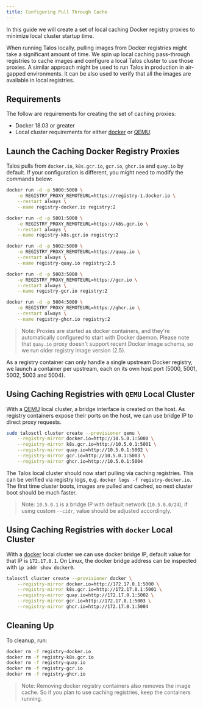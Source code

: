 ```yaml
---
title: Configuring Pull Through Cache
---
```


In this guide we will create a set of local caching Docker registry proxies to minimize local cluster startup time.

When running Talos locally, pulling images from Docker registries might take a significant amount of time.
We spin up local caching pass-through registries to cache images and configure a local Talos cluster to use those proxies.
A similar approach might be used to run Talos in production in air-gapped environments.
It can be also used to verify that all the images are available in local registries.

## Requirements

The follow are requirements for creating the set of caching proxies:

- Docker 18.03 or greater
- Local cluster requirements for either [docker](docker) or [QEMU](qemu).

## Launch the Caching Docker Registry Proxies

Talos pulls from `docker.io`, `k8s.gcr.io`, `gcr.io`, `ghcr.io` and `quay.io` by default.
If your configuration is different, you might need to modify the commands below:

```bash
docker run -d -p 5000:5000 \
    -e REGISTRY_PROXY_REMOTEURL=https://registry-1.docker.io \
    --restart always \
    --name registry-docker.io registry:2

docker run -d -p 5001:5000 \
    -e REGISTRY_PROXY_REMOTEURL=https://k8s.gcr.io \
    --restart always \
    --name registry-k8s.gcr.io registry:2

docker run -d -p 5002:5000 \
    -e REGISTRY_PROXY_REMOTEURL=https://quay.io \
    --restart always \
    --name registry-quay.io registry:2.5

docker run -d -p 5003:5000 \
    -e REGISTRY_PROXY_REMOTEURL=https://gcr.io \
    --restart always \
    --name registry-gcr.io registry:2

docker run -d -p 5004:5000 \
    -e REGISTRY_PROXY_REMOTEURL=https://ghcr.io \
    --restart always \
    --name registry-ghcr.io registry:2
```

> Note: Proxies are started as docker containers, and they're automatically configured to start with Docker daemon.
> Please note that `quay.io` proxy doesn't support recent Docker image schema, so we run older registry image version (2.5).

As a registry container can only handle a single upstream Docker registry, we launch a container per upstream, each on its own
host port (5000, 5001, 5002, 5003 and 5004).

## Using Caching Registries with `QEMU` Local Cluster

With a [QEMU](qemu) local cluster, a bridge interface is created on the host.
As registry containers expose their ports on the host, we can use bridge IP to direct proxy requests.

```bash
sudo talosctl cluster create --provisioner qemu \
    --registry-mirror docker.io=http://10.5.0.1:5000 \
    --registry-mirror k8s.gcr.io=http://10.5.0.1:5001 \
    --registry-mirror quay.io=http://10.5.0.1:5002 \
    --registry-mirror gcr.io=http://10.5.0.1:5003 \
    --registry-mirror ghcr.io=http://10.5.0.1:5004
```

The Talos local cluster should now start pulling via caching registries.
This can be verified via registry logs, e.g. `docker logs -f registry-docker.io`.
The first time cluster boots, images are pulled and cached, so next cluster boot should be much faster.

> Note: `10.5.0.1` is a bridge IP with default network (`10.5.0.0/24`), if using custom `--cidr`, value should be adjusted accordingly.

## Using Caching Registries with `docker` Local Cluster

With a [docker](docker) local cluster we can use docker bridge IP, default value for that IP is `172.17.0.1`.
On Linux, the docker bridge address can be inspected with `ip addr show docker0`.

```bash
talosctl cluster create --provisioner docker \
    --registry-mirror docker.io=http://172.17.0.1:5000 \
    --registry-mirror k8s.gcr.io=http://172.17.0.1:5001 \
    --registry-mirror quay.io=http://172.17.0.1:5002 \
    --registry-mirror gcr.io=http://172.17.0.1:5003 \
    --registry-mirror ghcr.io=http://172.17.0.1:5004
```

## Cleaning Up

To cleanup, run:

```bash
docker rm -f registry-docker.io
docker rm -f registry-k8s.gcr.io
docker rm -f registry-quay.io
docker rm -f registry-gcr.io
docker rm -f registry-ghcr.io
```

> Note: Removing docker registry containers also removes the image cache.
> So if you plan to use caching registries, keep the containers running.
